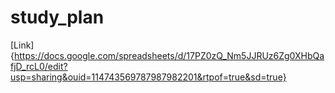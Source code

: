 # study_plan
[Link]{https://docs.google.com/spreadsheets/d/17PZ0zQ_Nm5JJRUz6Zg0XHbQafjD_rcL0/edit?usp=sharing&ouid=114743569787987982201&rtpof=true&sd=true}
